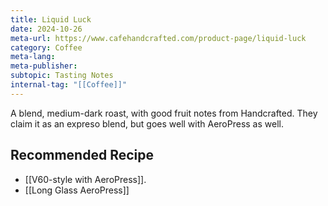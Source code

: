 ```yaml
---
title: Liquid Luck
date: 2024-10-26
meta-url: https://www.cafehandcrafted.com/product-page/liquid-luck
category: Coffee
meta-lang: 
meta-publisher: 
subtopic: Tasting Notes
internal-tag: "[[Coffee]]"
---
```




A blend, medium-dark roast, with good fruit notes from Handcrafted. They claim it as an expreso blend, but goes well with AeroPress as well. 

## Recommended Recipe
- [[V60-style with AeroPress]].
- [[Long Glass AeroPress]]
